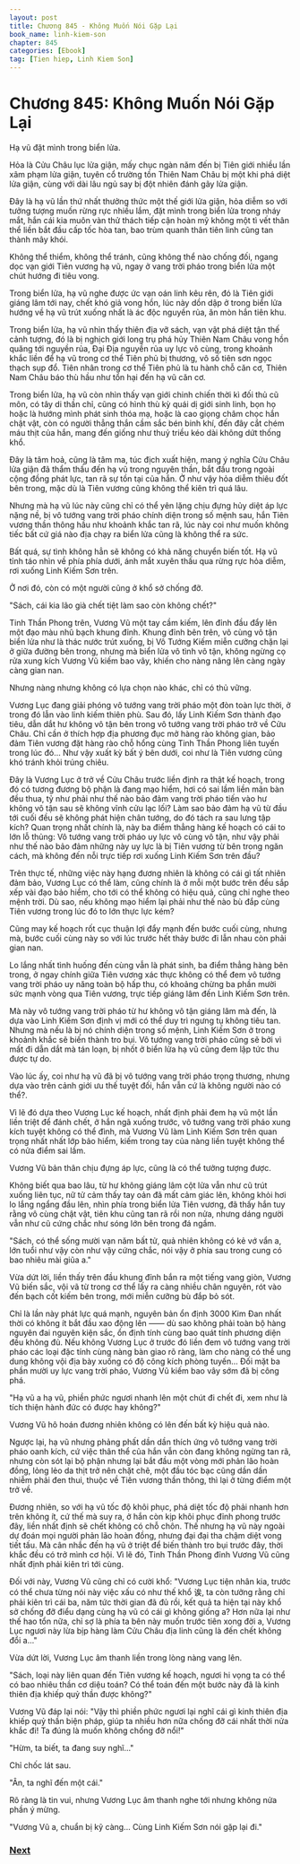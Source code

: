 ```yaml
---
layout: post
title: Chương 845 - Không Muốn Nói Gặp Lại
book_name: linh-kiem-son
chapter: 845
categories: [Ebook]
tag: [Tien hiep, Linh Kiem Son]
---
```


# Chương 845: Không Muốn Nói Gặp Lại

Hạ vũ đặt mình trong biển lửa.

Hỏa là Cửu Châu lục lửa giận, mấy chục ngàn năm đến bị Tiên giới nhiều lần xâm phạm lửa giận, tuyên cổ trường tồn Thiên Nam Châu bị một khi phá diệt lửa giận, cùng với dài lâu ngủ say bị đột nhiên đánh gãy lửa giận.

Đây là hạ vũ lần thứ nhất thưởng thức một thế giới lửa giận, hỏa diễm so với tưởng tượng muốn rừng rực nhiều lắm, đặt mình trong biển lửa trong nháy mắt, hắn cái kia muôn vàn thử thách tiếp cận hoàn mỹ không một tì vết thân thể liền bắt đầu cấp tốc hòa tan, bao trùm quanh thân tiên linh cũng tan thành mây khói.

Không thể thiểm, không thể tránh, cũng không thể nào chống đối, ngang dọc vạn giới Tiên vương hạ vũ, ngay ở vang trời pháo trong biển lửa một chút hướng đi tiêu vong.

Trong biển lửa, hạ vũ nghe được ức vạn oán linh kêu rên, đó là Tiên giới giáng lâm tới nay, chết khó giả vong hồn, lúc này dồn dập ở trong biển lửa hướng về hạ vũ trút xuống nhất là ác độc nguyền rủa, ăn mòn hắn tiên khu.

Trong biển lửa, hạ vũ nhìn thấy thiên địa vỡ sách, vạn vật phá diệt tận thế cảnh tượng, đó là bị nghịch giới long trụ phá hủy Thiên Nam Châu vong hồn quăng tới nguyền rủa, Đại Địa nguyền rủa uy lực vô cùng, trong khoảnh khắc liền để hạ vũ trong cơ thể Tiên phủ bị thương, vô số tiên sơn ngọc thạch sụp đổ. Tiên nhân trong cơ thể Tiên phủ là tu hành chỗ căn cơ, Thiên Nam Châu báo thù hầu như tổn hại đến hạ vũ căn cơ.

Trong biển lửa, hạ vũ còn nhìn thấy vạn giới chinh chiến thời kì đối thủ cũ môn, có tây di thần chỉ, cũng có hình thù kỳ quái dị giới sinh linh, bọn họ hoặc là hướng mình phát sinh thóa mạ, hoặc là cao giọng châm chọc hắn chật vật, còn có người thẳng thắn cầm sắc bén binh khí, đến đây cắt chém máu thịt của hắn, mang đến giống như thuỷ triều kéo dài không dứt thống khổ.

Đây là tâm hoả, cũng là tâm ma, túc địch xuất hiện, mang ý nghĩa Cửu Châu lửa giận đã thẩm thấu đến hạ vũ trong nguyên thần, bắt đầu trong ngoài cộng đồng phát lực, tan rã sự tồn tại của hắn. Ở như vậy hỏa diễm thiêu đốt bên trong, mặc dù là Tiên vương cũng không thể kiên trì quá lâu.

Nhưng mà hạ vũ lúc này cũng chỉ có thể yên lặng chịu đựng hủy diệt áp lực nặng nề, bị vô tướng vang trời pháo chính diện trong số mệnh sau, hắn Tiên vương thần thông hầu như khoảnh khắc tan rã, lúc này coi như muốn không tiếc bất cứ giá nào địa chạy ra biển lửa cũng là không thể ra sức.

Bất quá, sự tình không hẳn sẽ không có khả năng chuyển biến tốt. Hạ vũ tỉnh táo nhìn về phía phía dưới, ánh mắt xuyên thấu qua rừng rực hỏa diễm, rơi xuống Linh Kiếm Sơn trên.

Ở nơi đó, còn có một người cũng ở khổ sở chống đỡ.

"Sách, cái kia lão già chết tiệt làm sao còn không chết?"

Tinh Thần Phong trên, Vương Vũ một tay cầm kiếm, lên đỉnh đầu đẩy lên một đạo màu nhũ bạch khung đỉnh. Khung đỉnh bên trên, vô cùng vô tận biển lửa như là thác nước trút xuống, bị Vô Tướng Kiếm miễn cưỡng chặn lại ở giữa đường bên trong, nhưng mà biển lửa vô tình vô tận, không ngừng cọ rửa xung kích Vương Vũ kiếm bao vây, khiến cho nàng nâng lên càng ngày càng gian nan.

Nhưng nàng nhưng không có lựa chọn nào khác, chỉ có thủ vững.

Vương Lục đang giải phóng vô tướng vang trời pháo một đòn toàn lực thời, ở trong đó lẫn vào linh kiếm thiên phù. Sau đó, lấy Linh Kiếm Sơn thành đạo tiêu, dẫn dắt hư không vô tận bên trong vô tướng vang trời pháo trở về Cửu Châu. Chỉ cần ở thích hợp địa phương đục mở hàng rào không gian, bảo đảm Tiên vương đặt hàng rào chỗ hổng cùng Tinh Thần Phong liên tuyến trong lúc đó... Như vậy xuất kỳ bất ý bên dưới, coi như là Tiên vương cũng khó tránh khỏi trúng chiêu.

Đây là Vương Lục ở trở về Cửu Châu trước liền định ra thật kế hoạch, trong đó có tương đương bộ phận là đang mạo hiểm, hơi có sai lầm liền mãn bàn đều thua, tỷ như phải như thế nào bảo đảm vang trời pháo tiến vào hư không vô tận sau sẽ không vĩnh cửu lạc lối? Làm sao bảo đảm hạ vũ từ đầu tới cuối đều sẽ không phát hiện chân tướng, do đó tách ra sau lưng tập kích? Quan trọng nhất chính là, này ba điểm thẳng hàng kế hoạch có cái to lớn lỗ thủng: Vô tướng vang trời pháo uy lực vô cùng vô tận, như vậy phải như thế nào bảo đảm những này uy lực là bị Tiên vương từ bên trong ngăn cách, mà không đến nỗi trực tiếp rơi xuống Linh Kiếm Sơn trên đầu?

Trên thực tế, những việc này hạng đương nhiên là không có cái gì tất nhiên đảm bảo, Vương Lục có thể làm, cũng chính là ở mỗi một bước trên đều sắp xếp vài đạo bảo hiểm, cho tới có thể không có hiệu quả, cũng chỉ nghe theo mệnh trời. Dù sao, nếu không mạo hiểm lại phải như thế nào bù đắp cùng Tiên vương trong lúc đó to lớn thực lực kém?

Cũng may kế hoạch rốt cục thuận lợi đẩy mạnh đến bước cuối cùng, nhưng mà, bước cuối cùng này so với lúc trước hết thảy bước đi lẫn nhau còn phải gian nan.

Lo lắng nhất tình huống đến cùng vẫn là phát sinh, ba điểm thẳng hàng bên trong, ở ngay chính giữa Tiên vương xác thực không có thể đem vô tướng vang trời pháo uy năng toàn bộ hấp thu, có khoảng chừng ba phần mười sức mạnh vòng qua Tiên vương, trực tiếp giáng lâm đến Linh Kiếm Sơn trên.

Mà này vô tướng vang trời pháo từ hư không vô tận giáng lâm mà đến, là dựa vào Linh Kiếm Sơn định vị mới có thể duy trì ngưng tụ không tiêu tan. Nhưng mà nếu là bị nó chính diện trong số mệnh, Linh Kiếm Sơn ở trong khoảnh khắc sẽ biến thành tro bụi. Vô tướng vang trời pháo cũng sẽ bởi vì mất đi dẫn dắt mà tán loạn, bị nhốt ở biển lửa hạ vũ cũng đem lập tức thu được tự do.

Vào lúc ấy, coi như hạ vũ đã bị vô tướng vang trời pháo trọng thương, nhưng dựa vào trên cảnh giới ưu thế tuyệt đối, hắn vẫn cứ là không người nào có thể?.

Vì lẽ đó dựa theo Vương Lục kế hoạch, nhất định phải đem hạ vũ một lần liền triệt để đánh chết, ở hắn ngã xuống trước, vô tướng vang trời pháo xung kích tuyệt không có thể đình, mà Vương Vũ làm Linh Kiếm Sơn trên quan trọng nhất nhất lớp bảo hiểm, kiếm trong tay của nàng liền tuyệt không thể có nửa điểm sai lầm.

Vương Vũ bản thân chịu đựng áp lực, cũng là có thể tưởng tượng được.

Không biết qua bao lâu, từ hư không giáng lâm cột lửa vẫn như cũ trút xuống liên tục, nữ tử cảm thấy tay oản đã mất cảm giác lên, không khỏi hơi lo lắng ngẩng đầu lên, nhìn phía trong biển lửa Tiên vương, đã thấy hắn tuy rằng vô cùng chật vật, tiên khu cũng tan rã rồi non nửa, nhưng dáng người vẫn như cũ cứng chắc như sóng lớn bên trong đá ngầm.

"Sách, có thể sống mười vạn năm bất tử, quả nhiên không có kẻ vớ vẩn a, lớn tuổi như vậy còn như vậy cứng chắc, nói vậy ở phía sau trong cung có bao nhiêu mài giũa a."

Vừa dứt lời, liền thấy trên đầu khung đỉnh bắn ra một tiếng vang giòn, Vương Vũ biến sắc, vội vã từ trong cơ thể lấy ra càng nhiều chân nguyên, rót vào đến bạch cốt kiếm bên trong, mới miễn cưỡng bù đắp bỏ sót.

Chỉ là lần này phát lực quá mạnh, nguyên bản ổn định 3000 Kim Đan nhất thời có không ít bắt đầu xao động lên —— dù sao không phải toàn bộ hàng nguyên đai nguyên kiện sắc, ổn định tính cùng bao quát tính phương diện đều không đủ. Nếu không Vương Lục ở trước đó liền đem vô tướng vang trời pháo các loại đặc tính cùng nàng bàn giao rõ ràng, làm cho nàng có thể ung dung không vội địa bày xuống có độ công kích phòng tuyến... Đối mặt ba phần mười uy lực vang trời pháo, Vương Vũ kiếm bao vây sớm đã bị công phá.

"Hạ vũ a hạ vũ, phiền phức ngươi nhanh lên một chút đi chết đi, xem như là tích thiện hành đức có được hay không?"

Vương Vũ hô hoán đương nhiên không có lên đến bất kỳ hiệu quả nào.

Ngược lại, hạ vũ nhưng phảng phất dần dần thích ứng vô tướng vang trời pháo oanh kích, cứ việc thân thể của hắn vẫn còn đang không ngừng tan rã, nhưng còn sót lại bộ phận nhưng lại bắt đầu một vòng mới phản lão hoàn đồng, lỏng lẻo da thịt trở nên chặt chẽ, một đầu tóc bạc cũng dần dần nhiễm phải đen thui, thuộc về Tiên vương thần thông, thì lại ở từng điểm một trở về.

Đương nhiên, so với hạ vũ tốc độ khôi phục, phá diệt tốc độ phải nhanh hơn trên không ít, cứ thế mà suy ra, ở hắn còn kịp khôi phục đỉnh phong trước đây, liền nhất định sẽ chết không có chỗ chôn. Thế nhưng hạ vũ này ngoài dự đoán mọi người phản lão hoàn đồng, nhưng đại đại tha chậm diệt vong tiết tấu. Mà cân nhắc đến hạ vũ ở triệt để biến thành tro bụi trước đây, thời khắc đều có trở mình cơ hội. Vì lẽ đó, Tinh Thần Phong đỉnh Vương Vũ cũng nhất định phải kiên trì tới cùng.

Đối với này, Vương Vũ cũng chỉ có cười khổ: "Vương Lục tiện nhân kia, trước có thể chưa từng nói này việc xấu có như thế khổ 诶, ta còn tưởng rằng chỉ phải kiên trì cái ba, năm tức thời gian đã đủ rồi, kết quả ta hiện tại này khổ sở chống đỡ điểu dạng cùng hạ vũ có cái gì không giống a? Hơn nữa lại như thế hao tổn nữa, chỉ sợ là phía ta bên này muốn trước tiên xong đời a, Vương Lục ngươi này lừa bịp hàng làm Cửu Châu địa linh cũng là đến chết không đổi a..."

Vừa dứt lời, Vương Lục âm thanh liền trong lòng nàng vang lên.

"Sách, loại này liên quan đến Tiên vương kế hoạch, ngươi hi vọng ta có thể có bao nhiêu thần cơ diệu toán? Có thể toán đến một bước này đã là kinh thiên địa khiếp quỷ thần được không?"

Vương Vũ đáp lại nói: "Vậy thì phiền phức ngươi lại nghĩ cái gì kinh thiên địa khiếp quỷ thần biện pháp, giúp ta nhiều hơn nữa chống đỡ cái nhất thời nửa khắc đi! Ta đúng là muốn không chống đỡ nổi!"

"Hừm, ta biết, ta đang suy nghĩ..."

Chỉ chốc lát sau.

"Ân, ta nghĩ đến một cái."

Rõ ràng là tin vui, nhưng Vương Lục âm thanh nghe tới nhưng không nửa phần ý mừng.

"Vương Vũ a, chuẩn bị kỹ càng... Cùng Linh Kiếm Sơn nói gặp lại đi."

### [Next](./chuong-846.html)
